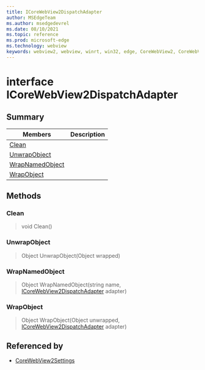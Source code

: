 ```yaml
---
title: ICoreWebView2DispatchAdapter
author: MSEdgeTeam
ms.author: msedgedevrel
ms.date: 08/10/2021
ms.topic: reference
ms.prod: microsoft-edge
ms.technology: webview
keywords: webview2, webview, winrt, win32, edge, CoreWebView2, CoreWebView2Controller, browser control, edge html, ICoreWebView2DispatchAdapter
---
```


# interface ICoreWebView2DispatchAdapter



## Summary

Members|Description
--|--
[Clean](#clean) | 
[UnwrapObject](#unwrapobject) | 
[WrapNamedObject](#wrapnamedobject) | 
[WrapObject](#wrapobject) | 



## Methods

### Clean

> void Clean()



### UnwrapObject

> Object UnwrapObject(Object wrapped)



### WrapNamedObject

> Object WrapNamedObject(string name, [ICoreWebView2DispatchAdapter](icorewebview2dispatchadapter.md) adapter)



### WrapObject

> Object WrapObject(Object unwrapped, [ICoreWebView2DispatchAdapter](icorewebview2dispatchadapter.md) adapter)






## Referenced by

- [CoreWebView2Settings](corewebview2settings.md)
